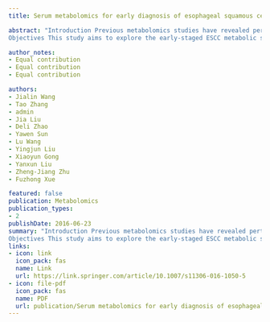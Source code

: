 ```yaml
---
title: Serum metabolomics for early diagnosis of esophageal squamous cell carcinoma by UHPLC-QTOF/MS

abstract: "Introduction Previous metabolomics studies have revealed perturbed metabolic signatures in esophageal squamous cell carcinoma (ESCC) patients, however, most of these studies included mainly late-staged ESCC patients due to the difficulties of collecting the early-staged samples from asymptotic ESCC subjects.
Objectives This study aims to explore the early-staged ESCC metabolic signatures and potential of serum metabolomics to diagnose ESCC at early stages. Methods Serum samples of 97 ESCC patients (stage 0, 39 cases; stage I, 17 cases; stage II, 11 cases, stage III, 30 cases) and 105 healthy controls (HC) were enrolled and randomly separated into training data (77 ESCCs, 84 HCs) and validation data (20 ESCCs, 21 HCs). Untargeted metabolomics was performed to identify ESCC-related metabolic …"

author_notes:
- Equal contribution
- Equal contribution
- Equal contribution

authors:
- Jialin Wang
- Tao Zhang
- admin
- Jia Liu
- Deli Zhao
- Yawen Sun
- Lu Wang
- Yingjun Liu
- Xiaoyun Gong
- Yanxun Liu
- Zheng-Jiang Zhu
- Fuzhong Xue

featured: false
publication: Metabolomics
publication_types:
- 2
publishDate: 2016-06-23
summary: "Introduction Previous metabolomics studies have revealed perturbed metabolic signatures in esophageal squamous cell carcinoma (ESCC) patients, however, most of these studies included mainly late-staged ESCC patients due to the difficulties of collecting the early-staged samples from asymptotic ESCC subjects.
Objectives This study aims to explore the early-staged ESCC metabolic signatures and potential of serum metabolomics to diagnose ESCC at early stages. Methods Serum samples of 97 ESCC patients (stage 0, 39 cases; stage I, 17 cases; stage II, 11 cases, stage III, 30 cases) and 105 healthy controls (HC) were enrolled and randomly separated into training data (77 ESCCs, 84 HCs) and validation data (20 ESCCs, 21 HCs). Untargeted metabolomics was performed to identify ESCC-related metabolic …"
links:
- icon: link
  icon_pack: fas
  name: Link
  url: https://link.springer.com/article/10.1007/s11306-016-1050-5
- icon: file-pdf
  icon_pack: fas
  name: PDF
  url: publication/Serum metabolomics for early diagnosis of esophageal squamous cell carcinoma by UHPLC-QTOF-MS.pdf
---
```

